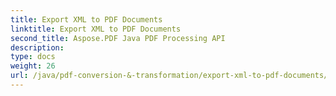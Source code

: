 ```yaml
---
title: Export XML to PDF Documents
linktitle: Export XML to PDF Documents
second_title: Aspose.PDF Java PDF Processing API
description: 
type: docs
weight: 26
url: /java/pdf-conversion-&-transformation/export-xml-to-pdf-documents/
---
```

